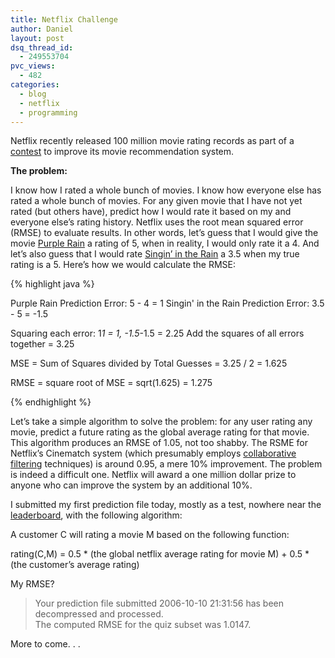 ```yaml
---
title: Netflix Challenge
author: Daniel
layout: post
dsq_thread_id:
  - 249553704
pvc_views:
  - 482
categories:
  - blog
  - netflix
  - programming
---
```

<p>Netflix recently released 100 million movie rating records as part of a <a href="http://netflixprize.com">contest</a> to improve its movie recommendation system.  </p>
<p><strong>The problem:</strong></p>
<p>I know how I rated a whole bunch of movies.  I know how everyone else has rated a whole bunch of movies.   For any given movie that I have not yet rated (but others have), predict how I would rate it based on my and everyone else&#8217;s rating history.  Netflix uses the root mean squared error (RMSE) to evaluate results.  In other words, let&#8217;s guess that I would give the movie <a href="http://www.imdb.com/title/tt0087957/">Purple Rain</a> a rating of 5, when in reality, I would only rate it a 4.  And let&#8217;s also guess that I would rate <a href="http://www.imdb.com/title/tt0045152/">Singin&#8217; in the Rain</a> a 3.5 when my true rating is a 5.  Here&#8217;s how we would calculate the RMSE:</p>

{% highlight java %}

Purple Rain Prediction Error:  5 - 4 = 1
Singin' in the Rain Prediction Error: 3.5 - 5 = -1.5

Squaring each error:  1*1 = 1, -1.5*-1.5 = 2.25
Add the squares of all errors together = 3.25

MSE = Sum of Squares divided by Total Guesses = 3.25 / 2 = 1.625

RMSE = square root of MSE = sqrt(1.625) = 1.275

{% endhighlight %}

<p>Let&#8217;s take a simple algorithm to solve the problem: for any user rating any movie, predict a future rating as the global average rating for that movie.  This algorithm produces an RMSE of 1.05, not too shabby.  The RSME for Netflix&#8217;s Cinematch system (which presumably employs <a href="http://en.wikipedia.org/wiki/Collaborative_filtering">collaborative filtering</a> techniques) is around 0.95, a mere 10% improvement.   The problem is indeed a difficult one.   Netflix will award a one million dollar prize to anyone who can improve the system by an additional 10%.</p>
<p>I submitted my first prediction file today, mostly as a test, nowhere near the <a href="http://www.netflixprize.com/leaderboard">leaderboard</a>, with the following algorithm:</p>
<p>A customer C will rating a movie M based on the following function:</p>
<p>rating(C,M) = 0.5 * (the global netflix average rating for movie M) + 0.5 * (the customer&#8217;s average rating)</p>
<p>My RMSE?  </p>
<blockquote><p>
Your prediction file submitted 2006-10-10 21:31:56 has been decompressed and processed.<br />
The computed RMSE for the quiz subset was 1.0147.
</p></blockquote>
<p>More to come. . . </p>
